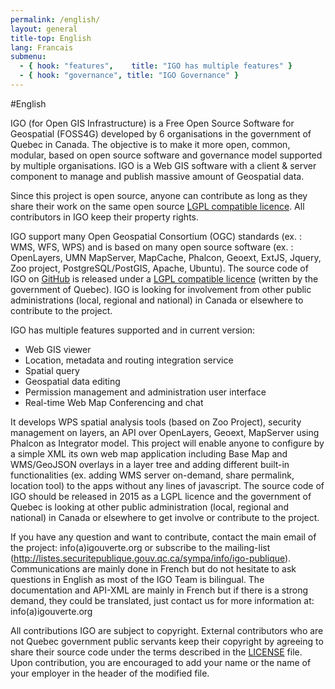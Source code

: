 ```yaml
---
permalink: /english/
layout: general
title-top: English
lang: Francais
submenu:
  - { hook: "features",    title: "IGO has multiple features" }
  - { hook: "governance", title: "IGO Governance" }
---
```


#English

IGO (for Open GIS Infrastructure) is a Free Open Source Software for Geospatial (FOSS4G)  developed by 6 organisations in the government of Quebec in Canada. The objective is to make it more open, common, modular, based on open source software and governance model supported by multiple organisations. IGO is a Web GIS software with a client & server component to manage and publish massive amount of Geospatial data.

Since this project is open source, anyone can contribute as long as they share their work on the same open source [LGPL compatible licence](https://raw.githubusercontent.com/infra-geo-ouverte/igo/master/LICENSE_ENGLISH.txt). All contributors in IGO keep their property rights.

IGO support many Open Geospatial Consortium (OGC) standards (ex. : WMS, WFS, WPS) and is based on many open source software (ex. : OpenLayers, UMN MapServer, MapCache, Phalcon, Geoext, ExtJS, Jquery, Zoo project, PostgreSQL/PostGIS, Apache, Ubuntu). The source code of IGO on [GitHub]([IGO](http://igouverte.org/)) is released under a [LGPL compatible licence](https://raw.githubusercontent.com/infra-geo-ouverte/igo/master/LICENSE_ENGLISH.txt) (written by the government of Quebec). IGO is looking for involvement from other public administrations (local, regional and national) in Canada or elsewhere to contribute to the project.

IGO has multiple features supported and in current version: 

- Web GIS viewer
- Location, metadata and routing integration service
- Spatial query
- Geospatial data editing
- Permission management and administration user interface
- Real-time Web Map Conferencing and chat

It develops WPS spatial analysis tools (based on Zoo Project), security management on layers, an API over OpenLayers, Geoext, MapServer using Phalcon as Integrator model. 
This project will enable anyone to configure by a simple XML its own web map application including Base Map and WMS/GeoJSON overlays in a layer tree and adding different built-in functionalities (ex. adding WMS server on-demand, share permalink, location tool) to the apps without any lines of javascript. 
The source code of IGO should be released in 2015 as a LGPL licence and the government of Quebec is looking at other public administration (local, regional and national) in Canada or elsewhere to get involve or contribute to the project.

If you have any question and want to contribute, contact the main email of the project: info(a)igouverte.org or subscribe to the mailing-list (http://listes.securitepublique.gouv.qc.ca/sympa/info/igo-publique). Communications are mainly done in French but do not hesitate to ask questions in English as most of the IGO Team is bilingual. The documentation and API-XML are mainly in French but if there is a strong demand, they could be translated, just contact us for more information at: info(a)igouverte.org

All contributions IGO are subject to copyright. External contributors who are not Quebec government public servants keep their copyright by agreeing to share their source code under the terms described in the [LICENSE](https://raw.githubusercontent.com/infra-geo-ouverte/igo/master/LICENSE_ENGLISH.txt) file. Upon contribution, you are encouraged to add your name or the name of your employer in the header of the modified file.
